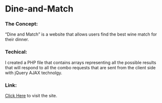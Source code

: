 # Dine-and-Match
### The Concept:
“Dine and Match” is a website that allows users find the best wine match for their dinner.

### Techical: 
I created a PHP file that contains arrays representing all the possible results that will respond to all the combo requests that are sent from the client side with jQuery AJAX technolgy. 

### Link:
[Click Here](https://www.liaoroger.com/WineNot) to visit the site.
